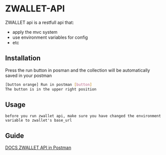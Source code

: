 # ZWALLET-API

ZWALLET api is a restfull api that:
- apply the mvc system
- use environment variables for config
- etc

## Installation

Press the run button in posman and the collection will be automatically saved in your postman

```bash
[button orange] Run in postman [button]
The button is in the upper right position
```

## Usage


```postman
before you run zwallet api, make sure you have changed the environment variable to zwallet's base_url
```


## Guide
[DOCS ZWALLET API in Postman](https://documenter.getpostman.com/view/12622797/TVKJyvHF)
